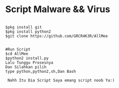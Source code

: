 # Script Malware && Virus
<pre><code>
$pkg install git
$pkg install python2
$git clone https://github.com/GRCR4K3R/AllMee
</code></pre>
<pre><code>
#Run Script
$cd AllMee
$python2 install.py
Lalu Tunggu Prosesnya
Dan Silahkan pilih
type python,python2,sh,Dan Bash
</code></pre>
<code><pre>
Nahh Itu Dia Script Saya emang script noob Ya:)
</pre></code>
